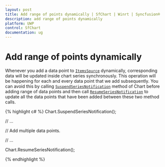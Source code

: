 ```yaml
---
layout: post
title: Add range of points dynamically | SfChart | Winrt | Syncfusion®
description: add range of points dynamically
platform: UWP
control: SfChart
documentation: ug
---
```


# Add range of points dynamically

Whenever you add a data point to [`ItemsSource`](https://help.syncfusion.com/cr/uwp/Syncfusion.UI.Xaml.Charts.ChartSeriesBase.html#Syncfusion_UI_Xaml_Charts_ChartSeriesBase_ItemsSource) dynamically, corresponding data will be updated inside chart series synchronously. This operation will be happening for each and every data point that we add subsequently. You can avoid this by calling [`SuspendSeriesNotification`](https://help.syncfusion.com/cr/uwp/Syncfusion.UI.Xaml.Charts.ChartBase.html#Syncfusion_UI_Xaml_Charts_ChartBase_SuspendSeriesNotification) method of Chart before adding range of data points and then call [`ResumeSeriesNotification`](https://help.syncfusion.com/cr/uwp/Syncfusion.UI.Xaml.Charts.ChartBase.html#Syncfusion_UI_Xaml_Charts_ChartBase_ResumeSeriesNotification) to update all the data points that have been added between these two method calls.


{% highlight c# %}
Chart.SuspendSeriesNotification();

// ...

// Add multiple data points.

// ...

Chart.ResumeSeriesNotification();

{% endhighlight %}

